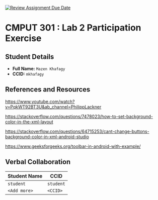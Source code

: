 [![Review Assignment Due Date](https://classroom.github.com/assets/deadline-readme-button-22041afd0340ce965d47ae6ef1cefeee28c7c493a6346c4f15d667ab976d596c.svg)](https://classroom.github.com/a/4btn9xaF)
# CMPUT 301 : Lab 2 Participation Exercise

## Student Details

- **Full Name:** `Mazen Khafagy`
- **CCID:** `mkhafagy`

## References and Resources

https://www.youtube.com/watch?v=PqkWT92BT3U&ab_channel=PhilippLackner

https://stackoverflow.com/questions/7478023/how-to-set-background-color-in-the-xml-layout

https://stackoverflow.com/questions/64715253/cant-change-buttons-background-color-in-xml-android-studio

https://www.geeksforgeeks.org/toolbar-in-android-with-example/

## Verbal Collaboration

| Student Name | CCID      |
| ------------ | --------- |
| `student`    | `student` |
| `<Add more>` | `<CCID>`  |
